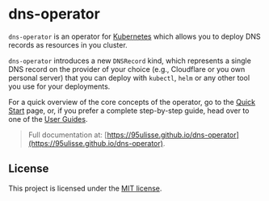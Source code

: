 # dns-operator

`dns-operator` is an operator for [Kubernetes](https://kubernetes.io) which allows you
to deploy DNS records as resources in you cluster.

`dns-operator` introduces a new `DNSRecord` kind,
which represents a single DNS record on the provider of your choice (e.g., Cloudflare or you own personal server)
that you can deploy with `kubectl`, `helm` or any other tool you use for your deployments.

For a quick overview of the core concepts of the operator, go to the [Quick Start](https://95ulisse.github.io/dns-operator/getting-started/quick-start) page,
or, if you prefer a complete step-by-step guide, head over to one of the [User Guides](https://95ulisse.github.io/dns-operator/guides/expose-an-application).

> Full documentation at: [https://95ulisse.github.io/dns-operator](https://95ulisse.github.io/dns-operator).

## License

This project is licensed under the [MIT license](LICENSE).